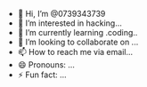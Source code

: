 - 👋 Hi, I’m @0739343739
- 👀 I’m interested in hacking...
- 🌱 I’m currently learning .coding..
- 💞️ I’m looking to collaborate on ...
- 📫 How to reach me via email...
- 😄 Pronouns: ...
- ⚡ Fun fact: ...

<!---
0739343739/0739343739 is a ✨ special ✨ repository because its `README.md` (this file) appears on your GitHub profile.
You can click the Preview link to take a look at your changes.
--->
